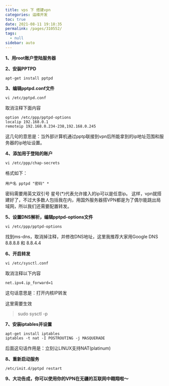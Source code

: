 ```yaml
---
title: vps 下 搭建vpn
categories: 运维开发
toc: true
date: 2021-08-11 19:18:35
permalink: /pages/310552/
tags: 
  - null
sidebar: auto
---
```


**1、用root账户登陆服务器**

**2、安装PPTPD**

```
apt-get install pptpd
```

**3、编辑pptpd.conf文件**

```
vi /etc/pptpd.conf
```

取消注释下面内容

```
option /etc/ppp/pptpd-options
localip 192.168.0.1
remoteip 192.168.0.234-238,192.168.0.245
```

这几句的意思是：当外部计算机通过pptp联接到vpn后所能拿到的ip地址范围和服务器的ip地址设置。

**4、添加用于登陆的账户**

```
vi /etc/ppp/chap-secrets
```

格式如下：

```
用户名 pptpd "密码" *
```

密码需要用英文双引号
星号(*)代表允许接入的ip可以是任意ip。
这样，vpn就搭建好了，不过大多数人包括我在内，用国外服务器搭VPN都是为了偶尔能跳出局域网，所以我们还需要配置转发。

**5、设置DNS解析，编辑pptpd-options文件**

```
vi /etc/ppp/pptpd-options
```

找到ms-dns，取消掉注释，并修改DNS地址，这里我推荐大家用Google DNS 8.8.8.8 和 8.8.4.4

**6、开启转发**

```
vi /etc/sysctl.conf
```

取消注释以下内容

```
net.ipv4.ip_forward=1
```

这句话意思是：打开内核IP转发

这里需要生效 

>  sudo sysctl -p

**7、安装iptables并设置**

```
apt-get install iptables
iptables -t nat -I POSTROUTING -j MASQUERADE
```

后面这句话作用是：立刻让LINUX支持NAT(platinum)

**8、重新启动服务**

```
/etc/init.d/pptpd restart
```

**9、大功告成，你可以使用你的VPN在无疆的互联网中翱翔啦～**